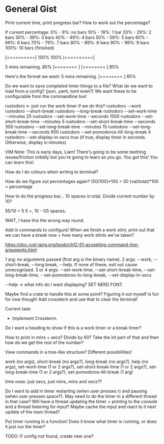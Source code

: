 # General Gist
Print current time, print progress bar? How to work out the percentage?

If current percentage:
0% - 9%: no bars
10% - 19%: 1 bar
20% - 29%: 2 bars
30% - 39%: 3 bars
40% - 49%: 4 bars
50% - 59%: 5 bars
60% - 69%: 6 bars
70% - 79%: 7 bars
80% - 89%: 8 bars
90% - 99%: 9 bars
100%: 10 bars (finished)

[==========] 100%
100% [==========]

5 mins remaining.
85% [========  ]
[========  ] 85%

Here's the format we want:
5 mins remaining.
[========  ] 85%

Do we want to save completed timer things to a file?
What do we want to load from a config? (json, yaml, toml even?)
We want these to be configurable from the commandline too!

rustodoro <- just run the work timer if we do this?
rustodoro --work
rustodoro --short-break
rustodoro --long-break
rustodoro --set-work-time --minutes 25
rustodoro --set-work-time --seconds 1500
rustodoro --set-short-break-time --minutes 5
rustodoro --set-short-break-time --seconds 300
rustodoro --set-long-break-time --minutes 15
rustodoro --set-long-break-time --seconds 900
rustodoro --set-pomodoros-till-long-break 4
rustodoro --set-display-in-secs true (if true, display timer in seconds. Otherwise, display in minutes)

VIM Note: This is early days, Liam! There's going to be some teething issues/friction initially but you're going to learn as you go. You got this! You can learn this!

How do I do colours when writing to terminal?

How do we figure out percentages again?
(50/100)*100 = 50
(val/total)*100 = percentage

How to do the progress bar...
10 spaces in total.
Divide current number by 10?

55/10 = 5
5 =, 10 - G5 spaces. 

WAIT, I have this the wrong way round.

Add in commands to configure!
When we finish a work stint, print out that we can have a break now + how many work stints we've taken?

https://doc.rust-lang.org/book/ch12-01-accepting-command-line-arguments.html

1 arg: no arguments passed (first arg is the binary name).
2 args: --work, --short-break, --long break, --help. If none of these, exit out cause unrecognised.
3 or 4 args: --set-work-time, --set-short-break-time, --set-long-break-time, --set-pomodoros-to-long-break, --set-display-in-secs

--help -> what info do I want displaying?
SET NERD FONT.

Maybe find a crate to handle this at some point? Figuring it out myself is fun for now though!
Add crossterm and use that to clear the terminal!

Current task:
- Implement Crossterm.

Do I want a heading to show if this is a work timer or a break timer?

How to print in mins + secs? Divide by 60?
Take the int part of that and then how do we get the rest of the number?

View commands in a tree-like structure? Different possibilities!

work (no args), short-break (no args?), long-break (no args?), help (no args), set-work-time (1 or 2 args?), set-short-break-time (1 or 2 args?), set-long-break-time (1 or 2 args?), set-pomodoros-till-break (1 arg)

time ones: just secs, just mins, mins and secs??

Do I want to add in timer restarting (when user presses r) and pausing (when user presses space?). May need to do the timer in a different thread in that case? Will have a thread updating the timer + printing to the console and a thread listening for input? Maybe cache the input and react to it next update of the main thread?

Put timer running in a function! Does it know what timer is running, or does it just run the timer?

TODO: If config not found, create new one?